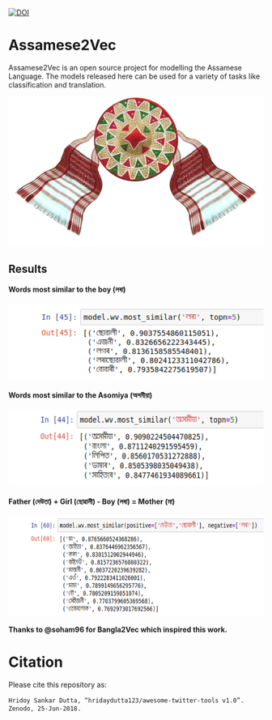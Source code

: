 [![DOI](https://zenodo.org/badge/197274109.svg)](https://zenodo.org/badge/latestdoi/197274109)
# Assamese2Vec
Assamese2Vec is an open source project for modelling the Assamese Language. The models released here can be used for a variety of tasks like classification and translation.

<p align="center">
<img src="https://github.com/hridaydutta123/Assamese2Vec/blob/master/img/logo.jpg" />
</p>

## Results

#### Words most similar to the boy (লৰা)
<p align="center">
<img src="https://github.com/hridaydutta123/Assamese2Vec/blob/master/img/most_similar_lora.png" width="600" height="150" />
</p>

#### Words most similar to the Asomiya (অসমীয়া)
<p align="center">
<img src="https://github.com/hridaydutta123/Assamese2Vec/blob/master/img/most_similar_asomiya.png" width="600" height="150" />
</p>

#### Father (দেউতা) + Girl (ছোৱালী) - Boy (লৰা) = Mother (মা)
<p align="center">
<img src="https://github.com/hridaydutta123/Assamese2Vec/blob/master/img/most_similar_pos_neg.png" width="600" height="200" />
</p>

**Thanks to @soham96 for Bangla2Vec which inspired this work.**

# Citation
Please cite this repository as:
```
Hridoy Sankar Dutta, “hridaydutta123/awesome-twitter-tools v1.0”. Zenodo, 25-Jun-2018.
```
